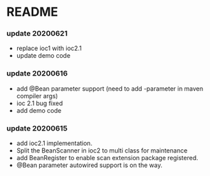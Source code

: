 # README
### update 20200621
- replace ioc1 with ioc2.1
- update demo code
### update 20200616
- add @Bean parameter support (need to add -parameter in maven compiler args)
- ioc 2.1 bug fixed
- add demo code
### update 20200615

- add ioc2.1 implementation.
- Split the BeanScanner in ioc2 to multi class for maintenance
- add BeanRegister to enable scan extension package registered.
- @Bean parameter autowired support is on the way.
 